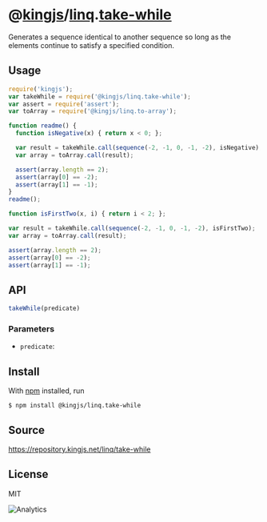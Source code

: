 # @[kingjs][@kingjs]/[linq][ns0].[take-while][ns1]
Generates a sequence identical to another  sequence so long as the elements continue to satisfy  a specified condition.
## Usage
```js
require('kingjs');
var takeWhile = require('@kingjs/linq.take-while');
var assert = require('assert');
var toArray = require('@kingjs/linq.to-array');

function readme() {
  function isNegative(x) { return x < 0; };

  var result = takeWhile.call(sequence(-2, -1, 0, -1, -2), isNegative);
  var array = toArray.call(result);

  assert(array.length == 2);
  assert(array[0] == -2);
  assert(array[1] == -1);
}
readme();

function isFirstTwo(x, i) { return i < 2; };

var result = takeWhile.call(sequence(-2, -1, 0, -1, -2), isFirstTwo);
var array = toArray.call(result);

assert(array.length == 2);
assert(array[0] == -2);
assert(array[1] == -1);
```

## API
```ts
takeWhile(predicate)
```

### Parameters
- `predicate`: 



## Install
With [npm](https://npmjs.org/) installed, run
```
$ npm install @kingjs/linq.take-while
```

## Source
https://repository.kingjs.net/linq/take-while
## License
MIT

![Analytics](https://analytics.kingjs.net/linq/take-while)

[@kingjs]: https://www.npmjs.com/package/kingjs
[ns0]: https://www.npmjs.com/package/@kingjs/linq
[ns1]: https://www.npmjs.com/package/@kingjs/linq.take-while
